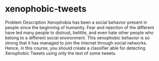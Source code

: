 # xenophobic-tweets
Problem Description Xenophobia has been a social behavior present in people since the beginning of humanity. Fear and rejection of the different have led many people to distrust, belittle, and even hate other people who belong to a different social environment. This xenophobic behavior is so strong that it has managed to join the internet through social networks. Hence, in this course, you should create a classifier able for detecting Xenophobic Tweets using only the text of some tweets.
